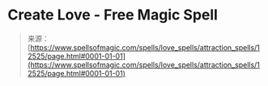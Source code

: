 <!--yml
category: 未分类
date: 2024-06-12 18:50:19
-->

# Create Love - Free Magic Spell

> 来源：[https://www.spellsofmagic.com/spells/love_spells/attraction_spells/12525/page.html#0001-01-01](https://www.spellsofmagic.com/spells/love_spells/attraction_spells/12525/page.html#0001-01-01)
